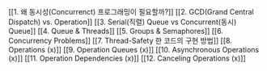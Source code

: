 [[1. 왜 동시성(Concurrenct) 프로그래밍이 필요할까?]]
[[2. GCD(Grand Central Dispatch) vs. Operation]]
[[3. Serial(직렬) Queue vs Concurrent(동시) Queue]]
[[4. Queue & Threads]]
[[5. Groups & Semaphores]]
[[6. Concurrency Problems]]
[[7. Thread-Safety 한 코드의 구현 방법]]
[[8. Operations (x)]]
[[9. Operation Queues (x)]]
[[10. Asynchronous Operations (x)]]
[[11. Operation Dependencies (x)]]
[[12. Canceling Operations (x)]]